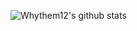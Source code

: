 ![Whythem12's github stats](https://github-readme-stats.vercel.app/api?username=whythem12&show_icons=true&theme=radical)
